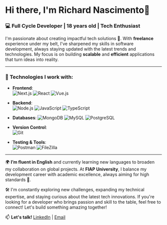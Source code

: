 # Hi there, I'm Richard Nascimento👋

### 💻 Full Cycle Developer | 18 years old | Tech Enthusiast 

I'm passionate about creating impactful tech solutions 🚀. With **freelance** experience under my belt, I've sharpened my skills in software development, always staying updated with the latest trends and technologies. My focus is on building **scalable** and **efficient** applications that turn ideas into reality.

---

### 🔧 **Technologies I work with:**

- **Frontend**:  
  ![Next.js](https://img.shields.io/badge/Next.js-000000?style=for-the-badge&logo=next.js&logoColor=white) 
  ![React](https://img.shields.io/badge/React-61DAFB?style=for-the-badge&logo=react&logoColor=white) 
  ![Vue.js](https://img.shields.io/badge/Vue.js-4FC08D?style=for-the-badge&logo=vue.js&logoColor=white)

- **Backend**:  
  ![Node.js](https://img.shields.io/badge/Node.js-339933?style=for-the-badge&logo=node.js&logoColor=white) 
  ![JavaScript](https://img.shields.io/badge/JavaScript-F7DF1E?style=for-the-badge&logo=javascript&logoColor=black) 
  ![TypeScript](https://img.shields.io/badge/TypeScript-3178C6?style=for-the-badge&logo=typescript&logoColor=white)

- **Databases**:
  ![MongoDB](https://img.shields.io/badge/MongoDB-47A248?style=for-the-badge&logo=mongodb&logoColor=white)
  ![MySQL](https://img.shields.io/badge/MySQL-4479A1?style=for-the-badge&logo=mysql&logoColor=white)
  ![PostgreSQL](https://img.shields.io/badge/PostgreSQL-4169E1?style=for-the-badge&logo=postgresql&logoColor=white)
  
- **Version Control**:  
  ![Git](https://img.shields.io/badge/Git-F05032?style=for-the-badge&logo=git&logoColor=white)

- **Testing & Tools**:  
  ![Postman](https://img.shields.io/badge/Postman-FF6C37?style=for-the-badge&logo=postman&logoColor=white) 
  ![FileZilla](https://img.shields.io/badge/FileZilla-BF0000?style=for-the-badge&logo=filezilla&logoColor=white)

---

🌍 **I’m fluent in English** and currently learning new languages to broaden my collaboration on global projects. At **FIAP University**, I balance my development career with academic excellence, always aiming for high standards 🏅.

🛠️ I'm constantly exploring new challenges, expanding my technical expertise, and staying curious about the latest tech innovations. If you're looking for a developer who brings passion and skill to the table, feel free to connect! Let's build something amazing together!

📫 **Let's talk!**
[LinkedIn](https://www.linkedin.com/in/richardnascimento18) | [Email](mailto:juniordomingos1980@gmail.com)
